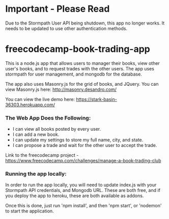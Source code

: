 # Important - Please Read

Due to the Stormpath User API being shutdown, this app no longer works. It needs to be updated to use other authentication methods.

# freecodecamp-book-trading-app
This is a node.js app that allows users to manager their books, view other user's books, and to request trades with the other users. The app uses stormpath for user management, and mongodb for the database.

The app also uses Masonry.js for the grid of books, and JQuery. You can view Masonry.js here: http://masonry.desandro.com/

You can view the live demo here: https://stark-basin-36303.herokuapp.com/

### The Web App Does the Following:
* I can view all books posted by every user.
* I can add a new book.
* I can update my settings to store my full name, city, and state.
* I can propose a trade and wait for the other user to accept the trade.

Link to the freecodecamp project - https://www.freecodecamp.com/challenges/manage-a-book-trading-club

### Running the app locally:
In order to run the app locally, you will need to update index.js with your Stormpath API credentials, and Mongodb URL. These are both free, and if you deploy the app to heroku, these are both available as addons.

Once this is done, just run 'npm install', and then 'npm start', or 'nodemon' to start the application.
